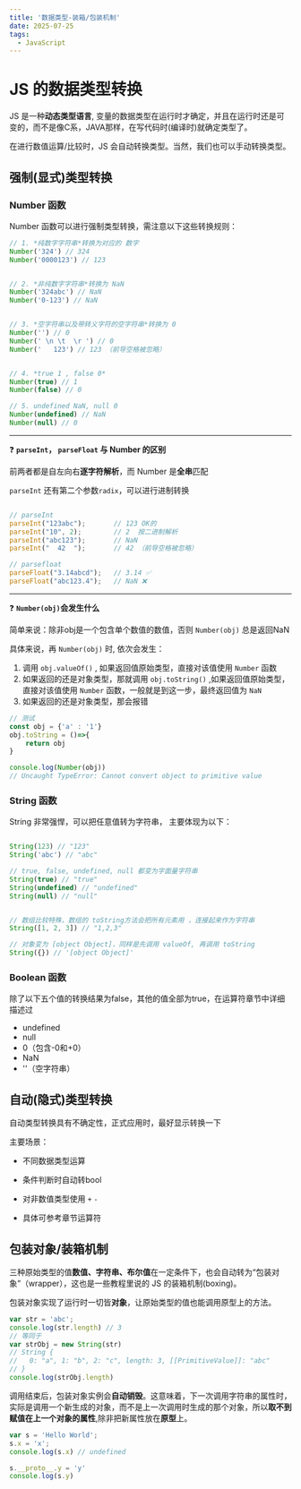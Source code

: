 ```yaml
---
title: '数据类型-装箱/包装机制'
date: 2025-07-25
tags:
  - JavaScript
---
```


# JS 的数据类型转换

JS 是一种**动态类型语言**, 变量的数据类型在运行时才确定，并且在运行时还是可变的，而不是像C系，JAVA那样，在写代码时(编译时)就确定类型了。


在进行数值运算/比较时，JS 会自动转换类型。当然，我们也可以手动转换类型。

## 强制(显式)类型转换

### Number 函数

Number 函数可以进行强制类型转换，需注意以下这些转换规则：

```js
// 1. *纯数字字符串*转换为对应的 数字
Number('324') // 324
Number('0000123') // 123


// 2. *非纯数字字符串*转换为 NaN
Number('324abc') // NaN
Number('0-123') // NaN


// 3. *空字符串以及带转义字符的空字符串*转换为 0
Number('') // 0
Number(' \n \t  \r ') // 0
Number('   123') // 123 （前导空格被忽略）


// 4. *true 1 , false 0*
Number(true) // 1
Number(false) // 0

// 5. undefined NaN, null 0
Number(undefined) // NaN
Number(null) // 0

```

---

❓ **`parseInt`， `parseFloat` 与 Number 的区别**

前两者都是自左向右**逐字符解析**，而 Number 是**全串**匹配


`parseInt` 还有第二个参数`radix`，可以进行进制转换

```js

// parseInt
parseInt("123abc");       // 123 OK的
parseInt("10", 2);        // 2  按二进制解析
parseInt("abc123");       // NaN 
parseInt("  42  ");       // 42 （前导空格被忽略）

// parsefloat
parseFloat("3.14abcd");   // 3.14 ✅
parseFloat("abc123.4");   // NaN ❌

```

---

❓ **`Number(obj)`会发生什么**

简单来说：除非obj是一个包含单个数值的数值，否则 `Number(obj)` 总是返回NaN


具体来说，再 `Number(obj)` 时, 依次会发生：
1. 调用 `obj.valueOf()` , 如果返回值原始类型，直接对该值使用 `Number` 函数
2. 如果返回的还是对象类型，那就调用 `obj.toString()` ,如果返回值原始类型，直接对该值使用 `Number` 函数，一般就是到这一步，最终返回值为 `NaN`
3. 如果返回的还是对象类型，那会报错 

```js
// 测试
const obj = {'a' : '1'}
obj.toString = ()=>{
    return obj
}

console.log(Number(obj)) 
// Uncaught TypeError: Cannot convert object to primitive value
```


### String 函数

String 非常强悍，可以把任意值转为字符串， 主要体现为以下：

```js

String(123) // "123"
String('abc') // "abc"

// true, false, undefined, null 都变为字面量字符串
String(true) // "true"
String(undefined) // "undefined"
String(null) // "null"


// 数组比较特殊，数组的 toString方法会把所有元素用 ，连接起来作为字符串
String([1, 2, 3]) // "1,2,3"

// 对象变为 [object Object]，同样是先调用 valueOf, 再调用 toString
String({}) // '[object Object]'
```

### Boolean 函数
除了以下五个值的转换结果为false，其他的值全部为true，在运算符章节中详细描述过
- undefined
- null
- 0（包含-0和+0）
- NaN
- ''（空字符串）


## 自动(隐式)类型转换

自动类型转换具有不确定性，正式应用时，最好显示转换一下


主要场景：
- 不同数据类型运算
- 条件判断时自动转bool
- 对非数值类型使用 `+` `-` 

- 具体可参考章节运算符



## 包装对象/装箱机制

三种原始类型的值**数值、字符串、布尔值**在一定条件下，也会自动转为“包装对象”（wrapper），这也是一些教程里说的 JS 的装箱机制(boxing)。

包装对象实现了运行时一切皆**对象**，让原始类型的值也能调用原型上的方法。


```js
var str = 'abc';
console.log(str.length) // 3
// 等同于
var strObj = new String(str)
// String {
//   0: "a", 1: "b", 2: "c", length: 3, [[PrimitiveValue]]: "abc"
// }
console.log(strObj.length)
```


调用结束后，包装对象实例会**自动销毁**。这意味着，下一次调用字符串的属性时，实际是调用一个新生成的对象，而不是上一次调用时生成的那个对象，所以**取不到赋值在上一个对象的属性**,除非把新属性放在**原型**上。

```js
var s = 'Hello World';
s.x = 'x';
console.log(s.x) // undefined

s.__proto__.y = 'y'
console.log(s.y)

```
